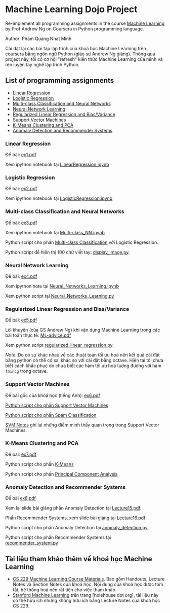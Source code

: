 # Machine Learning Dojo Project

Re-implement all programming assignments in the course [Machine Learning](https://www.coursera.org/learn/machine-learning) by Prof Andrew Ng on Coursera in Python programming language.

Author: Pham Quang Nhat Minh

Cài đặt lại các bài tập lập trình của khoá học Machine Learning trên coursera bằng ngôn ngữ Python (giáo sư Andrew Ng giảng). Thông qua project này, tôi có cơ hội "refresh" kiến thức Machine Learning của mình và rèn luyện tay nghề lập trình Python.

## List of programming assignments

- [Linear Regression](https://s3.amazonaws.com/spark-public/ml/exercises/on-demand/machine-learning-ex1.zip)
- [Logistic Regression](http://s3.amazonaws.com/spark-public/ml/exercises/on-demand/machine-learning-ex2.zip)
- [Multi-class Classification and Neural Networks](https://s3.amazonaws.com/spark-public/ml/exercises/on-demand/machine-learning-ex3.zip)
- [Neural Network Learning](https://s3.amazonaws.com/spark-public/ml/exercises/on-demand/machine-learning-ex4.zip)
- [Regularized Linear Regression and Bias/Variance](https://s3.amazonaws.com/spark-public/ml/exercises/on-demand/machine-learning-ex5.zip)
- [Support Vector Machines](https://s3.amazonaws.com/spark-public/ml/exercises/on-demand/machine-learning-ex6.zip)
- [K-Means Clustering and PCA](https://s3.amazonaws.com/spark-public/ml/exercises/on-demand/machine-learning-ex7.zip)
- [Anomaly Detection and Recommender Systems](https://s3.amazonaws.com/spark-public/ml/exercises/on-demand/machine-learning-ex8.zip)

### Linear Regression

Đề bài: [ex1.pdf](https://github.com/minhpqn/Machine-Learning-Dojo/blob/master/code/linear_regression/ex1.pdf)

Xem ipython notebook tại [LinearRegression.ipynb](https://github.com/minhpqn/Machine-Learning-Dojo/blob/master/code/linear_regression/LinearRegression.ipynb)

### Logistic Regression

Đề bài: [ex2.pdf](https://github.com/minhpqn/Machine-Learning-Dojo/blob/master/code/logistic_regression/ex2.pdf)

Xem ipython notebook tại [LogisticRegression.ipynb](https://github.com/minhpqn/Machine-Learning-Dojo/blob/master/code/logistic_regression/LogisticRegression.ipynb)

### Multi-class Classification and Neural Networks

Đề bài: [ex3.pdf](https://github.com/minhpqn/Machine-Learning-Dojo/blob/master/code/multi_class_nn/ex3.pdf) 

Xem ipython notebook tại [Multi-class_NN.ipynb](https://github.com/minhpqn/Machine-Learning-Dojo/blob/master/code/multi_class_nn/Multi-class_NN.ipynb)

Python script cho phần [Multi-class Classification](https://github.com/minhpqn/Machine-Learning-Dojo/blob/master/code/multi_class_nn/multi_class_classification.py) với Logistic Regression.

Python script để hiển thị 100 chữ viết tay: [display_image.py](https://github.com/minhpqn/Machine-Learning-Dojo/blob/master/code/multi_class_nn/display_image.py).

### Neural Network Learning

Đề bài: [ex4.pdf](https://github.com/minhpqn/Machine-Learning-Dojo/blob/master/code/neural_networks_learning/ex4.pdf)

Xem ipython note tại [Neural_Networks_Learning.ipynb](https://github.com/minhpqn/Machine-Learning-Dojo/blob/master/code/neural_networks_learning/Neural_Networks_Learning.ipynb)

Xem python script tại [Neural_Networks_Learning.py](https://github.com/minhpqn/Machine-Learning-Dojo/blob/master/code/neural_networks_learning/Neural_Networks_Learning.py)

### Regularized Linear Regression and Bias/Variance

Đề bài: [ex5.pdf](https://github.com/minhpqn/Machine-Learning-Dojo/blob/master/code/regularized_linear_regression/ex5.pdf)

Lời khuyên (của GS Andrew Ng) khi vận dụng Machine Learning trong các bài toán thực tế: [ML-advice.pdf](https://github.com/minhpqn/Machine-Learning-Dojo/blob/master/docs/ML-advice.pdf)

Xem python script [regularized_linear_regression.py](https://github.com/minhpqn/Machine-Learning-Dojo/blob/master/code/regularized_linear_regression/regularized_linear_regression.py).

*Note*: Do có sự khác nhau về các thuật toán tối ưu hoá nên kết quả cài đặt bằng python có thể có sai khác so với cài đặt bằng octave. Hiện tại tôi chưa biết cách khắc phục do chưa biết các hàm tối ưu hoá tương đương với hàm ```fmincg``` trong octave.

### Support Vector Machines

Đề bài gốc của khoá học (tiếng Anh): [ex6.pdf](https://github.com/minhpqn/Machine-Learning-Dojo/blob/master/code/support_vector_machines/ex6.pdf)

[Python script cho phần Support Vector Machines](https://github.com/minhpqn/Machine-Learning-Dojo/blob/master/code/support_vector_machines/support_vector_machines.py)

[Python script cho phần Spam Classification](https://github.com/minhpqn/Machine-Learning-Dojo/blob/master/code/support_vector_machines/spam_classification.py)

[SVM Notes](https://github.com/minhpqn/Machine-Learning-Dojo/blob/master/docs/SVM_Notes.ipynb) ghi lại những điểm mình thấy quan trọng trong Support Vector Machines.

### K-Means Clustering and PCA

Đề bài: [ex7.pdf](https://github.com/minhpqn/Machine-Learning-Dojo/blob/master/code/kmeans_pca/ex7.pdf)

Python script cho phần [K-Means](https://github.com/minhpqn/Machine-Learning-Dojo/blob/master/code/kmeans_pca/kmeans.py)

Python script cho phần [Principal Component Analysis](https://github.com/minhpqn/Machine-Learning-Dojo/blob/master/code/kmeans_pca/PCA.py)

### Anomaly Detection and Recommender Systems

Đề bài [ex8.pdf](https://github.com/minhpqn/Machine-Learning-Dojo/blob/master/code/anomaly_detection_recommender_sys/ex8.pdf)

Xem lại slide bài giảng phần Anomaly Detection tại [Lecture15.pdf](https://github.com/minhpqn/Machine-Learning-Dojo/blob/master/code/anomaly_detection_recommender_sys/Lecture15.pdf).

Phần Recommender Systems, xem slide bài giảng tại [Lecture16.pdf](https://github.com/minhpqn/Machine-Learning-Dojo/blob/master/code/anomaly_detection_recommender_sys/Lecture16.pdf)

Python script cho phần Anomaly Detection tại [anomaly_detection.py](https://github.com/minhpqn/Machine-Learning-Dojo/blob/master/code/anomaly_detection_recommender_sys/anomaly_detection.py)

Python script cho phần Recommender Systems tại [recommender_system.py](https://github.com/minhpqn/Machine-Learning-Dojo/blob/master/code/anomaly_detection_recommender_sys/recommender_system.py)

## Tài liệu tham khảo thêm về khoá học Machine Learning

- [CS 229 Machine Learning Course Materials](http://cs229.stanford.edu/materials.html). Bao gồm Handouts, Lecture Notes và Section Notes của khoá học. Nội dung của khoá học được tóm tắt, hệ thống hoá nên rất tiện cho việc tham khảo.
- [Stanford Machine Learning](http://www.holehouse.org/mlclass/) trên trang [holehouse dot org], tài liệu này có thể hữu ích nhưng không hữu ích bằng Lecture Notes của khoá học CS 229.



